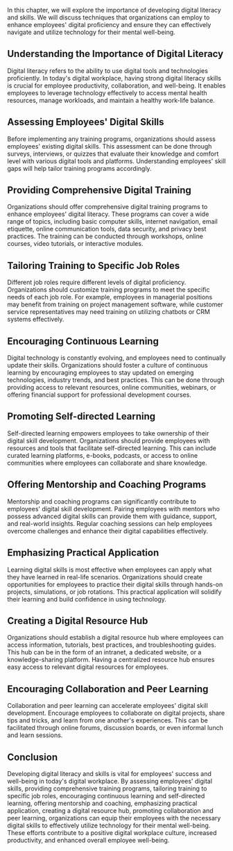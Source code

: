 
In this chapter, we will explore the importance of developing digital literacy and skills. We will discuss techniques that organizations can employ to enhance employees' digital proficiency and ensure they can effectively navigate and utilize technology for their mental well-being.

## Understanding the Importance of Digital Literacy

Digital literacy refers to the ability to use digital tools and technologies proficiently. In today's digital workplace, having strong digital literacy skills is crucial for employee productivity, collaboration, and well-being. It enables employees to leverage technology effectively to access mental health resources, manage workloads, and maintain a healthy work-life balance.

## Assessing Employees' Digital Skills

Before implementing any training programs, organizations should assess employees' existing digital skills. This assessment can be done through surveys, interviews, or quizzes that evaluate their knowledge and comfort level with various digital tools and platforms. Understanding employees' skill gaps will help tailor training programs accordingly.

## Providing Comprehensive Digital Training

Organizations should offer comprehensive digital training programs to enhance employees' digital literacy. These programs can cover a wide range of topics, including basic computer skills, internet navigation, email etiquette, online communication tools, data security, and privacy best practices. The training can be conducted through workshops, online courses, video tutorials, or interactive modules.

## Tailoring Training to Specific Job Roles

Different job roles require different levels of digital proficiency. Organizations should customize training programs to meet the specific needs of each job role. For example, employees in managerial positions may benefit from training on project management software, while customer service representatives may need training on utilizing chatbots or CRM systems effectively.

## Encouraging Continuous Learning

Digital technology is constantly evolving, and employees need to continually update their skills. Organizations should foster a culture of continuous learning by encouraging employees to stay updated on emerging technologies, industry trends, and best practices. This can be done through providing access to relevant resources, online communities, webinars, or offering financial support for professional development courses.

## Promoting Self-directed Learning

Self-directed learning empowers employees to take ownership of their digital skill development. Organizations should provide employees with resources and tools that facilitate self-directed learning. This can include curated learning platforms, e-books, podcasts, or access to online communities where employees can collaborate and share knowledge.

## Offering Mentorship and Coaching Programs

Mentorship and coaching programs can significantly contribute to employees' digital skill development. Pairing employees with mentors who possess advanced digital skills can provide them with guidance, support, and real-world insights. Regular coaching sessions can help employees overcome challenges and enhance their digital capabilities effectively.

## Emphasizing Practical Application

Learning digital skills is most effective when employees can apply what they have learned in real-life scenarios. Organizations should create opportunities for employees to practice their digital skills through hands-on projects, simulations, or job rotations. This practical application will solidify their learning and build confidence in using technology.

## Creating a Digital Resource Hub

Organizations should establish a digital resource hub where employees can access information, tutorials, best practices, and troubleshooting guides. This hub can be in the form of an intranet, a dedicated website, or a knowledge-sharing platform. Having a centralized resource hub ensures easy access to relevant digital resources for employees.

## Encouraging Collaboration and Peer Learning

Collaboration and peer learning can accelerate employees' digital skill development. Encourage employees to collaborate on digital projects, share tips and tricks, and learn from one another's experiences. This can be facilitated through online forums, discussion boards, or even informal lunch and learn sessions.

## Conclusion

Developing digital literacy and skills is vital for employees' success and well-being in today's digital workplace. By assessing employees' digital skills, providing comprehensive training programs, tailoring training to specific job roles, encouraging continuous learning and self-directed learning, offering mentorship and coaching, emphasizing practical application, creating a digital resource hub, promoting collaboration and peer learning, organizations can equip their employees with the necessary digital skills to effectively utilize technology for their mental well-being. These efforts contribute to a positive digital workplace culture, increased productivity, and enhanced overall employee well-being.
